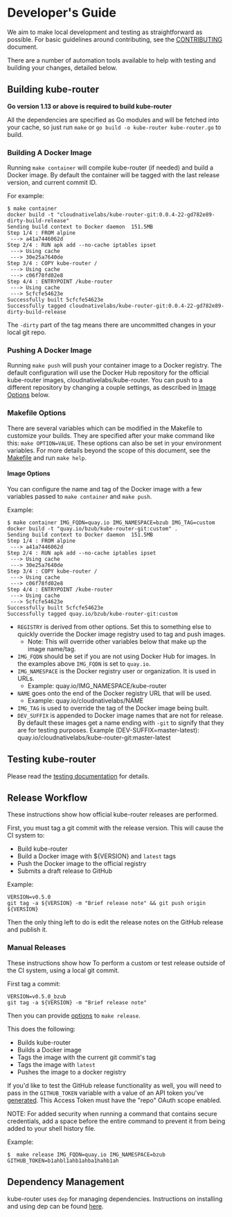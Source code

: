 # Developer's Guide

We aim to make local development and testing as straightforward as possible. For
basic guidelines around contributing, see the [CONTRIBUTING](/CONTRIBUTING.md) document.

There are a number of automation tools available to help with testing and
building your changes, detailed below.

## Building kube-router

**Go version 1.13 or above is required to build kube-router**

All the dependencies are specified as Go modules and will be fetched into your cache, so just run `make` or `go build -o kube-router kube-router.go` to build.

### Building A Docker Image

Running `make container` will compile kube-router (if needed) and build a Docker
image.  By default the container will be tagged with the last release version,
and current commit ID.

For example:
```console
$ make container
docker build -t "cloudnativelabs/kube-router-git:0.0.4-22-gd782e89-dirty-build-release"
Sending build context to Docker daemon  151.5MB
Step 1/4 : FROM alpine
 ---> a41a7446062d
Step 2/4 : RUN apk add --no-cache iptables ipset
 ---> Using cache
 ---> 30e25a7640de
Step 3/4 : COPY kube-router /
 ---> Using cache
 ---> c06f78fd02e8
Step 4/4 : ENTRYPOINT /kube-router
 ---> Using cache
 ---> 5cfcfe54623e
Successfully built 5cfcfe54623e
Successfully tagged cloudnativelabs/kube-router-git:0.0.4-22-gd782e89-dirty-build-release
```

The `-dirty` part of the tag means there are uncommitted changes in your local
git repo.

### Pushing A Docker Image

Running `make push` will push your container image to a Docker registry.  The
default configuration will use the Docker Hub repository for the official
kube-router images, cloudnativelabs/kube-router. You can push to a different
repository by changing a couple settings, as described in [Image Options](#image-options)
below.

### Makefile Options

There are several variables which can be modified in the Makefile to customize
your builds. They are specified after your make command like this: `make OPTION=VALUE`.
These options can also be set in your environment variables.
For more details beyond the scope of this document, see the
[Makefile](/Makefile) and run `make help`.

#### Image Options

You can configure the name and tag of the Docker image with a few variables
passed to `make container` and `make push`.

Example:
```console
$ make container IMG_FQDN=quay.io IMG_NAMESPACE=bzub IMG_TAG=custom
docker build -t "quay.io/bzub/kube-router-git:custom" .
Sending build context to Docker daemon  151.5MB
Step 1/4 : FROM alpine
 ---> a41a7446062d
Step 2/4 : RUN apk add --no-cache iptables ipset
 ---> Using cache
 ---> 30e25a7640de
Step 3/4 : COPY kube-router /
 ---> Using cache
 ---> c06f78fd02e8
Step 4/4 : ENTRYPOINT /kube-router
 ---> Using cache
 ---> 5cfcfe54623e
Successfully built 5cfcfe54623e
Successfully tagged quay.io/bzub/kube-router-git:custom
```

- `REGISTRY` is derived from other options. Set this to something else to
  quickly override the Docker image registry used to tag and push images.
  - Note: This will override other variables below that make up the image
    name/tag.
- `IMG_FQDN` should be set if you are not using Docker Hub for images. In
  the examples above `IMG_FQDN` is set to `quay.io`.
- `IMG_NAMESPACE` is the Docker registry user or organization.  It is used in
  URLs.
  - Example: quay.io/IMG_NAMESPACE/kube-router
- `NAME` goes onto the end of the Docker registry URL that will be used.
  - Example: quay.io/cloudnativelabs/NAME
- `IMG_TAG` is used to override the tag of the Docker image being built.
- `DEV_SUFFIX` is appended to Docker image names that are not for release.  By
  default these images get a name ending with `-git` to signify that they are
  for testing purposes.
  Example (DEV-SUFFIX=master-latest): quay.io/cloudnativelabs/kube-router-git:master-latest

## Testing kube-router

Please read the [testing documentation](testing.md) for details.

## Release Workflow

These instructions show how official kube-router releases are performed.

First, you must tag a git commit with the release version.
This will cause the CI system to:
- Build kube-router
- Build a Docker image with ${VERSION} and `latest` tags
- Push the Docker image to the official registry
- Submits a draft release to GitHub

Example:
```
VERSION=v0.5.0
git tag -a ${VERSION} -m "Brief release note" && git push origin ${VERSION}
```

Then the only thing left to do is edit the release notes on the GitHub release
and publish it.

### Manual Releases

These instructions show how To perform a custom or test release outside of the
CI system, using a local git commit.

First tag a commit:
```
VERSION=v0.5.0_bzub
git tag -a ${VERSION} -m "Brief release note"
```

Then you can provide
[options](#makefile-options) to `make release`.

This does the following:
- Builds kube-router
- Builds a Docker image
- Tags the image with the current git commit's tag
- Tags the image with `latest`
- Pushes the image to a docker registry

If you'd like to test the GitHub release functionality as well, you will need to
pass in the `GITHUB_TOKEN` variable with a value of an API token you've
[generated](https://github.com/settings/tokens/new). This Access Token must have
the "repo" OAuth scope enabled.

NOTE: For added security when running a command that contains secure
credentials, add a space before the entire command to prevent it from being
added to your shell history file.

Example:
```console
$  make release IMG_FQDN=quay.io IMG_NAMESPACE=bzub GITHUB_TOKEN=b1ahbl1ahb1ahba1hahb1ah
```

## Dependency Management

kube-router uses `dep` for managing dependencies. Instructions on installing and using dep can be found [here](https://golang.github.io/dep/docs/introduction.html). 
